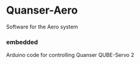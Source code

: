 # Quanser-Aero
Software for the Aero system

### embedded
Arduino code for controlling Quanser QUBE-Servo 2
